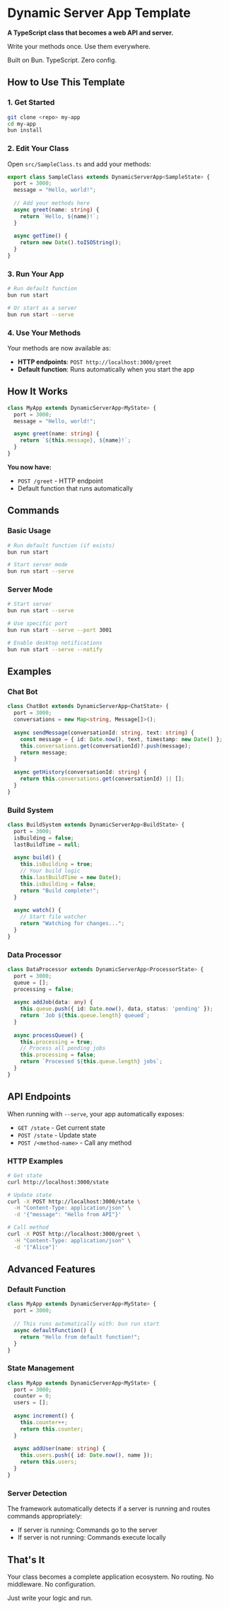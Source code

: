 # Dynamic Server App Template

**A TypeScript class that becomes a web API and server.**

Write your methods once. Use them everywhere.

Built on Bun. TypeScript. Zero config.

## How to Use This Template

### 1. Get Started
```bash
git clone <repo> my-app
cd my-app
bun install
```

### 2. Edit Your Class
Open `src/SampleClass.ts` and add your methods:

```typescript
export class SampleClass extends DynamicServerApp<SampleState> {
  port = 3000;
  message = "Hello, world!";
  
  // Add your methods here
  async greet(name: string) {
    return `Hello, ${name}!`;
  }
  
  async getTime() {
    return new Date().toISOString();
  }
}
```

### 3. Run Your App
```bash
# Run default function
bun run start

# Or start as a server
bun run start --serve
```

### 4. Use Your Methods
Your methods are now available as:
- **HTTP endpoints**: `POST http://localhost:3000/greet`
- **Default function**: Runs automatically when you start the app

## How It Works

```typescript
class MyApp extends DynamicServerApp<MyState> {
  port = 3000;
  message = "Hello, world!";

  async greet(name: string) {
    return `${this.message}, ${name}!`;
  }
}
```

**You now have:**
- `POST /greet` - HTTP endpoint
- Default function that runs automatically

## Commands

### Basic Usage
```bash
# Run default function (if exists)
bun run start

# Start server mode
bun run start --serve
```

### Server Mode
```bash
# Start server
bun run start --serve

# Use specific port
bun run start --serve --port 3001

# Enable desktop notifications
bun run start --serve --notify
```



## Examples

### Chat Bot
```typescript
class ChatBot extends DynamicServerApp<ChatState> {
  port = 3000;
  conversations = new Map<string, Message[]>();
  
  async sendMessage(conversationId: string, text: string) {
    const message = { id: Date.now(), text, timestamp: new Date() };
    this.conversations.get(conversationId)?.push(message);
    return message;
  }
  
  async getHistory(conversationId: string) {
    return this.conversations.get(conversationId) || [];
  }
}
```

### Build System
```typescript
class BuildSystem extends DynamicServerApp<BuildState> {
  port = 3000;
  isBuilding = false;
  lastBuildTime = null;
  
  async build() {
    this.isBuilding = true;
    // Your build logic
    this.lastBuildTime = new Date();
    this.isBuilding = false;
    return "Build complete!";
  }
  
  async watch() {
    // Start file watcher
    return "Watching for changes...";
  }
}
```

### Data Processor
```typescript
class DataProcessor extends DynamicServerApp<ProcessorState> {
  port = 3000;
  queue = [];
  processing = false;
  
  async addJob(data: any) {
    this.queue.push({ id: Date.now(), data, status: 'pending' });
    return `Job ${this.queue.length} queued`;
  }
  
  async processQueue() {
    this.processing = true;
    // Process all pending jobs
    this.processing = false;
    return `Processed ${this.queue.length} jobs`;
  }
}
```

## API Endpoints

When running with `--serve`, your app automatically exposes:

- `GET /state` - Get current state
- `POST /state` - Update state  
- `POST /<method-name>` - Call any method

### HTTP Examples
```bash
# Get state
curl http://localhost:3000/state

# Update state
curl -X POST http://localhost:3000/state \
  -H "Content-Type: application/json" \
  -d '{"message": "Hello from API"}'

# Call method
curl -X POST http://localhost:3000/greet \
  -H "Content-Type: application/json" \
  -d '["Alice"]'
```

## Advanced Features

### Default Function
```typescript
class MyApp extends DynamicServerApp<MyState> {
  port = 3000;
  
  // This runs automatically with: bun run start
  async defaultFunction() {
    return "Hello from default function!";
  }
}
```

### State Management
```typescript
class MyApp extends DynamicServerApp<MyState> {
  port = 3000;
  counter = 0;
  users = [];
  
  async increment() {
    this.counter++;
    return this.counter;
  }
  
  async addUser(name: string) {
    this.users.push({ id: Date.now(), name });
    return this.users;
  }
}
```

### Server Detection
The framework automatically detects if a server is running and routes commands appropriately:
- If server is running: Commands go to the server
- If server is not running: Commands execute locally

## That's It

Your class becomes a complete application ecosystem. No routing. No middleware. No configuration.

Just write your logic and run.